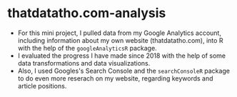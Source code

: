 # thatdatatho.com-analysis

- For this mini project, I pulled data from my Google Analytics account, including information about my own website (thatdatatho.com), into R with the help of the `googleAnalyticsR` package.
- I evaluated the progress I have made since 2018 with the help of some data transformations and data visualizations. 
- Also, I used Googles's Search Console and the `searchConsoleR` package to do even more reserach on my website, regarding keywords and article positions. 
